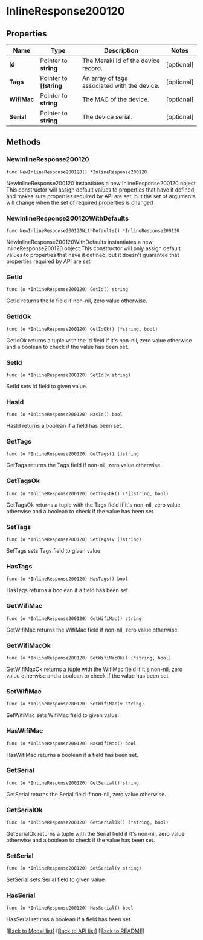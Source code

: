 # InlineResponse200120

## Properties

Name | Type | Description | Notes
------------ | ------------- | ------------- | -------------
**Id** | Pointer to **string** | The Meraki Id of the device record. | [optional] 
**Tags** | Pointer to **[]string** | An array of tags associated with the device. | [optional] 
**WifiMac** | Pointer to **string** | The MAC of the device. | [optional] 
**Serial** | Pointer to **string** | The device serial. | [optional] 

## Methods

### NewInlineResponse200120

`func NewInlineResponse200120() *InlineResponse200120`

NewInlineResponse200120 instantiates a new InlineResponse200120 object
This constructor will assign default values to properties that have it defined,
and makes sure properties required by API are set, but the set of arguments
will change when the set of required properties is changed

### NewInlineResponse200120WithDefaults

`func NewInlineResponse200120WithDefaults() *InlineResponse200120`

NewInlineResponse200120WithDefaults instantiates a new InlineResponse200120 object
This constructor will only assign default values to properties that have it defined,
but it doesn't guarantee that properties required by API are set

### GetId

`func (o *InlineResponse200120) GetId() string`

GetId returns the Id field if non-nil, zero value otherwise.

### GetIdOk

`func (o *InlineResponse200120) GetIdOk() (*string, bool)`

GetIdOk returns a tuple with the Id field if it's non-nil, zero value otherwise
and a boolean to check if the value has been set.

### SetId

`func (o *InlineResponse200120) SetId(v string)`

SetId sets Id field to given value.

### HasId

`func (o *InlineResponse200120) HasId() bool`

HasId returns a boolean if a field has been set.

### GetTags

`func (o *InlineResponse200120) GetTags() []string`

GetTags returns the Tags field if non-nil, zero value otherwise.

### GetTagsOk

`func (o *InlineResponse200120) GetTagsOk() (*[]string, bool)`

GetTagsOk returns a tuple with the Tags field if it's non-nil, zero value otherwise
and a boolean to check if the value has been set.

### SetTags

`func (o *InlineResponse200120) SetTags(v []string)`

SetTags sets Tags field to given value.

### HasTags

`func (o *InlineResponse200120) HasTags() bool`

HasTags returns a boolean if a field has been set.

### GetWifiMac

`func (o *InlineResponse200120) GetWifiMac() string`

GetWifiMac returns the WifiMac field if non-nil, zero value otherwise.

### GetWifiMacOk

`func (o *InlineResponse200120) GetWifiMacOk() (*string, bool)`

GetWifiMacOk returns a tuple with the WifiMac field if it's non-nil, zero value otherwise
and a boolean to check if the value has been set.

### SetWifiMac

`func (o *InlineResponse200120) SetWifiMac(v string)`

SetWifiMac sets WifiMac field to given value.

### HasWifiMac

`func (o *InlineResponse200120) HasWifiMac() bool`

HasWifiMac returns a boolean if a field has been set.

### GetSerial

`func (o *InlineResponse200120) GetSerial() string`

GetSerial returns the Serial field if non-nil, zero value otherwise.

### GetSerialOk

`func (o *InlineResponse200120) GetSerialOk() (*string, bool)`

GetSerialOk returns a tuple with the Serial field if it's non-nil, zero value otherwise
and a boolean to check if the value has been set.

### SetSerial

`func (o *InlineResponse200120) SetSerial(v string)`

SetSerial sets Serial field to given value.

### HasSerial

`func (o *InlineResponse200120) HasSerial() bool`

HasSerial returns a boolean if a field has been set.


[[Back to Model list]](../README.md#documentation-for-models) [[Back to API list]](../README.md#documentation-for-api-endpoints) [[Back to README]](../README.md)



